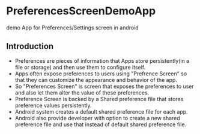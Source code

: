 # PreferencesScreenDemoApp
demo App for Preferences/Settings screen in android

## Introduction
- Preferences are pieces of information that Apps store persistently(in a file or storage) and then use them to configure itself. 
- Apps often expose preferences to users using "Prefrence Screen" so that they can customize the appearance and behavior of the app. 
- So "Preferences Screen" is screen that exposes the preferences to user and also let them alter the value of these preferences.
- Preference Screen is backed by a Shared preference file that stores preference values persistently.
- Android system creates a default shared preference file for each app.
- Android also provide developer with option to create a new shared preference file and use that instead of default shared preference file.
